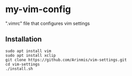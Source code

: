 # my-vim-config
".vimrc" file that configures vim settings

## Installation
    sudo apt install vim  
    sudo apt install xclip
    git clone https://github.com/Arinmis/vim-settings.git
    cd vim-settings
    ./install.sh

